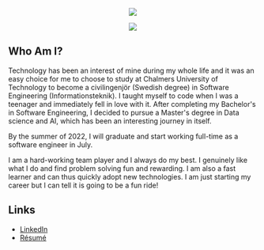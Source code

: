 <p align="center">
  <img src="https://capsule-render.vercel.app/api?type=waving&color=0:5500ff,100:006aff&height=256&section=header&text=David%20Hall&desc=Software%20Engineer%20with%20M.Sc.%20Data%20science%20and%20AI,%20B.Sc.%20Software%20Engineering&animation=fadeIn&fontAlignY=40&fontColor=ffffff"/>
</p>

<p align="center">
  <img src="http://some_place.com/image.png" />
</p>

## Who Am I?
Technology has been an interest of mine during my whole life and it was an easy choice for me to choose to study at Chalmers University of Technology to become a civilingenjör (Swedish degree) in Software Engineering (Informationsteknik). I taught myself to code when I was a teenager and immediately fell in love with it. After completing my Bachelor's in Software Engineering, I decided to pursue a Master's degree in Data science and AI, which has been an interesting journey in itself.

By the summer of 2022, I will graduate and start working full-time as a software engineer in July.

I am a hard-working team player and I always do my best. I genuinely like what I do and find problem solving fun and rewarding. I am also a fast learner and can thus quickly adopt new technologies. I am just starting my career but I can tell it is going to be a fun ride!

## Links
* [LinkedIn](https://www.linkedin.com/in/david-hall-51014413b/)
* [Résumé](http://www.davidhall.se/)
